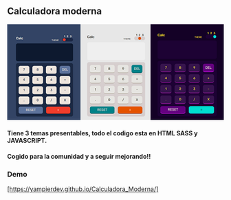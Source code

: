 ## Calculadora moderna

![imagen_desing](/img/desing_theme.png)

#### Tiene 3 temas presentables, todo el codigo esta en HTML SASS y JAVASCRIPT.

#### Cogido para la comunidad y a seguir mejorando!!

### Demo
[https://yampierdev.github.io/Calculadora_Moderna/]
